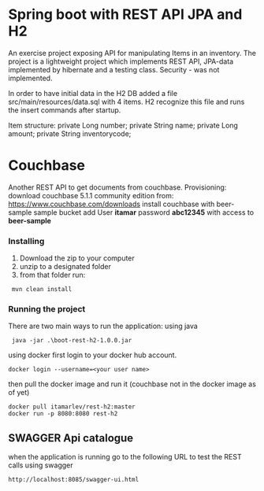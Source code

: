 # Spring boot with REST API JPA and H2

An exercise project exposing API for manipulating Items in an inventory.
The project is a lightweight project which implements REST API, JPA-data implemented by hibernate
and a testing class.
Security - was not implemented.

In order to have initial data in the H2 DB 
added a file src/main/resources/data.sql with 4 items.
H2 recognize this file and runs the insert commands after startup.

Item structure:
	private Long number;
	private String name;
	private Long amount;
	private String inventorycode;

# Couchbase
Another REST API to get documents from couchbase. 
Provisioning: download couchbase 5.1.1 community edition from: https://www.couchbase.com/downloads
install couchbase with beer-sample sample bucket
add User <b>itamar</b> password <b>abc12345</b> with access to <b>beer-sample</b>

### Installing

1. Download the zip to your computer
2. unzip to a designated folder
2. from that folder run:
```
 mvn clean install
```

### Running the project

There are two main ways to run the application:
using java 

```
 java -jar .\boot-rest-h2-1.0.0.jar
```
using docker
first login to your docker hub account. 
```
docker login --username=<your user name>
```

then pull the docker image and run it (couchbase not in the docker image as of yet)
```
docker pull itamarlev/rest-h2:master
docker run -p 8080:8080 rest-h2
```

## SWAGGER Api catalogue 
when the application is running go to the following URL
to test the REST calls using swagger
```
http://localhost:8085/swagger-ui.html
```

